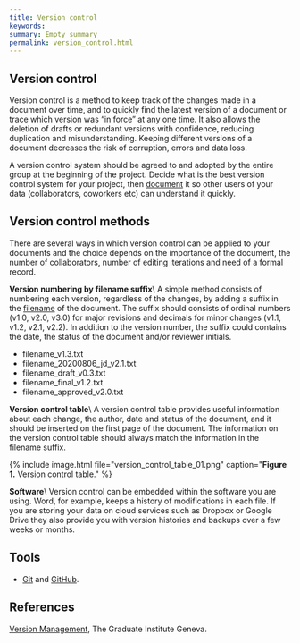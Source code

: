 ```yaml
---
title: Version control
keywords:
summary: Empty summary
permalink: version_control.html
---
```

## Version control
Version control is a method to keep track of the changes made in a document over time, and to quickly find the latest version of a document or trace which version was “in force” at any one time. It also allows the deletion of drafts or redundant versions with confidence, reducing duplication and misunderstanding. Keeping different versions of a document decreases the risk of corruption, errors and data loss.

A version control system should be agreed to and adopted by the entire group at the beginning of the project. Decide what is the best version control system for your project, then [document](data_documentation) it so other users of your data (collaborators, coworkers etc) can understand it quickly.

## Version control methods
There are several ways in which version control can be applied to your documents and the choice depends on the importance of the document, the number of collaborators, number of editing iterations and need of a formal record.

**Version numbering by filename suffix**\\
A simple method consists of numbering each version, regardless of the changes, by adding a suffix in the [filename](file_naming) of the document. The suffix should consists of ordinal numbers (v1.0, v2.0, v3.0) for major revisions and decimals for minor changes (v1.1, v1.2, v2.1, v2.2). In addition to the version number, the suffix could contains the date, the status of the document and/or reviewer initials.
* filename_v1.3.txt
* filename_20200806_jd_v2.1.txt
* filename_draft_v0.3.txt
* filename_final_v1.2.txt
* filename_approved_v2.0.txt

**Version control table**\\
A version control table provides useful information about each change, the author, date and status of the document, and it should be inserted on the first page of the document. The information on the version control table should always match the information in the filename suffix.

{% include image.html file="version_control_table_01.png" caption="<b>Figure 1.</b> Version control table." %}

**Software**\\
Version control can be embedded within the software you are using. Word, for example, keeps a history of modifications in each file. If you are storing your data on cloud services such as Dropbox or Google Drive they also provide you with version histories and backups over a few weeks or months.

## Tools
* [Git](https://git-scm.com) and [GitHub](https://github.com).

## References
[Version Management](https://libguides.graduateinstitute.ch/rdm/versioning), The Graduate Institute Geneva.
